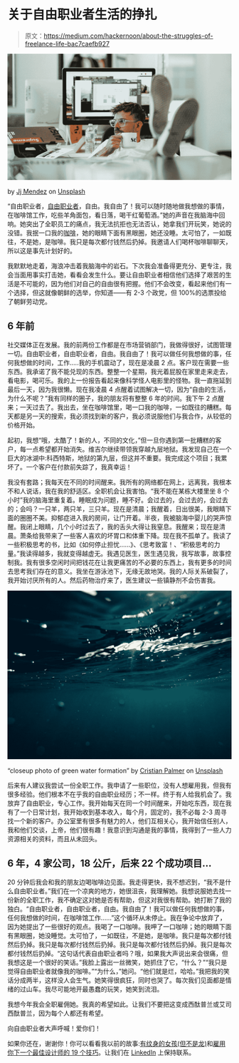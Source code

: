 # 关于自由职业者生活的挣扎

> 原文：<https://medium.com/hackernoon/about-the-struggles-of-freelance-life-bac7caefb927>

![](img/750ed257f7626f4128c47db1790081d9.png)

by [Jj Mendez](https://unsplash.com/@jjmndz?utm_source=medium&utm_medium=referral) on [Unsplash](https://unsplash.com?utm_source=medium&utm_medium=referral)

“自由职业者，[自由职业者](https://hackernoon.com/tagged/freelance)，自由。我自由了！我可以随时随地做我想做的事情，在咖啡馆工作，吃些羊角面包，看日落，喝干红葡萄酒。”她的声音在我脑海中回响。她突出了全职员工的痛点，我无法抗拒也无法否认，她拿我们开玩笑，她说的没错。我抿一口我的[咖啡](https://hackernoon.com/tagged/coffee)，她的眼睛下面有黑眼圈，她还没睡。太可怕了，一如既往，不是她，是咖啡。我只是每次都付钱然后扔掉。我邀请人们喝杯咖啡聊聊天，所以这是事先计划好的。

我默默地走着，海浪冲击着我脑海中的岩石。下次我会准备得更充分、更专注，我会当面用事实打击她，看看会发生什么。要让自由职业者相信他们选择了艰苦的生活是不可能的，因为他们对自己的自由很有把握。他们不会改变，看起来他们有一个选择，但这就像朝鲜的选举，你知道——有 2-3 个政党，但 100%的选票投给了朝鲜劳动党。

## **6 年前**

社交媒体正在发展。我的前两份工作都是在市场营销部门，我做得很好，试图管理一切。自由职业者，自由职业者，自由。我自由了！我可以做任何我想做的事，任何我想做的时间，工作…..我的手机震动了，现在是凌晨 2 点。客户现在需要一些东西。我承诺了我不能兑现的东西。整整一个星期，我光着屁股在家里走来走去，看电影，喝可乐。我的上一份报告看起来像科学怪人电影里的怪物。我一直拖延到最后一天，因为我很懒。现在我凌晨 4 点醒着试图解决一切，因为“自由的生活，为什么不呢？”我有同样的圈子，我的朋友将有整整 6 年的时间。我下午 2 点醒来；一天过去了。我出去，坐在咖啡馆里，喝一口我的咖啡，一如既往的糟糕。每天都是另一天的搜索，我必须找到新的客户，我必须说服他们与我合作，从较低的价格开始。

起初，我想“哦，太酷了！新的人，不同的文化，”但一旦你遇到第一批糟糕的客户，每一点希望都开始消失。维吉尔继续带领我穿越九层地狱。我发现自己在一个巨大的冰湖中:科西特斯，地狱的第九层，但这并不重要。我完成这个项目；我累坏了。一个客户在付款前失踪了，我真幸运！

我没有套路；我每天在不同的时间醒来。我所有的网络都在网上，远离我，我根本不和人说话，我在我的舒适区。全职机会让我害怕。“我不能在某栋大楼里坐 8 个小时”我的脑海里重复着。睡眠成为问题，睡不好。会过去的，会过去的，会过去的；会吗？一只羊，两只羊，三只羊。现在是清晨；我醒着，日出很美，我眼睛下面的圈圈不美。抑郁症进入我的房间，让门开着。半夜，我被脑海中婴儿的哭声惊醒。我闭上眼睛，几个小时过去了，我的舌头大得让我窒息。我醒来；现在是清晨。萧条给我带来了一些客人喜欢的坏胃口和体重下降。现在我不孤单了。我读了一些积极思考的书，比如《如何停止担忧……》、《思考致富！、“积极思考的力量。”我读得越多，我就变得越虚无。我遇见医生，医生遇见我，我写故事，故事控制我。我有很多空闲时间把钱花在让我更痛苦的不必要的东西上，我有更多的时间去思考我们存在的意义。我坐在游泳池下，无缘无故地哭。我的人际关系破裂了，我开始讨厌所有的人。然后药物治疗来了，医生建议一些镇静剂不会伤害我。

![](img/e7cdeb99a225e8b5769d21972b675741.png)

“closeup photo of green water formation” by [Cristian Palmer](https://unsplash.com/@cristianla?utm_source=medium&utm_medium=referral) on [Unsplash](https://unsplash.com?utm_source=medium&utm_medium=referral)

后来有人建议我尝试一份全职工作。我申请了一些职位，没有人想雇用我，但我有很多经验。他们根本不在乎我的自由职业经历；不一样。终于有人给我机会了。我放弃了自由职业，专心工作。我开始每天在同一个时间醒来，开始吃东西，现在我有了一个日常计划，我开始收到基本收入，每个月，固定的，我不必每 2-3 周寻找一个新的客户。办公室里有很多有魅力的人，他们互相关心，我开始信任别人，我和他们交谈，上帝，他们很有趣！我意识到沟通是我的事情，我得到了一些人力资源相关的资料，而且从未回头。

## **6 年，4 家公司，18 公斤，后来 22 个成功项目…**

20 分钟后我会和我的朋友边喝咖啡边见面。我走得更快，我不想迟到，“我不是什么自由职业者。”我们在一个凉爽的地方，她很沮丧，我理解她。我想说服她去找一份新的全职工作，我不确定这对她是否有帮助，但这对我很有帮助。她打断了我的独白。“自由职业者，自由职业者，自由。我自由了！我可以做任何我想做的事，任何我想做的时间，在咖啡馆工作……”这个循环从未停止。我在争论中放弃了，因为她提出了一些很好的观点。我喝了一口咖啡。我呷了一口咖啡；她的眼睛下面有黑眼圈，她没睡觉。太可怕了，一如既往，不是她，是咖啡。我只是每次都付钱然后扔掉。我只是每次都付钱然后扔掉。我只是每次都付钱然后扔掉。我只是每次都付钱然后扔掉。“这句话代表自由职业者吗？哦，如果我大声说出来会很痛，但我想这是一个很好的笑话。”我脸上露出一丝微笑，她抓住了它，“什么？”“我只是觉得自由职业者就像我的咖啡。”“为什么，”她问。“他们就是烂，哈哈。”我把我的笑话分成两半，这样没人会生气。她笑得很疯狂，同时也哭了。每次我们见面都是情绪的过山车。我尽可能地开最愚蠢的玩笑，她笑到流泪。

我想今年我会全职雇佣她。我真的希望如此。让我们不要把这变成西酞普兰或艾司西酞普兰，因为每个人都还有希望。

向自由职业者大声呼喊！爱你们！

如果你还在，谢谢你！你可以看看我以前的故事:[有纹身的女孩(但不是龙)](/@ghukas.stepanyan1/hiring-stories-the-girl-with-a-tattoo-but-not-the-dragon-one-4914b0b30ee6)和[雇用你下一个最佳设计师的 19 个技巧](/p/da3a97f2663e?source=your_stories_page---------------------------)。让我们在 [LinkedIn](https://www.linkedin.com/in/ghukasstepanyan/) 上保持联系。